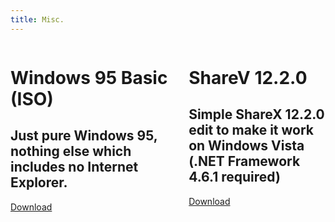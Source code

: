 ```yaml
---
title: Misc.
---
```

<a name="misc"></a>
<div class="columns">
  <div class="column">
  <div class="box">
      <h1 class="title">
        <i class="fab fa-windows"></i> Windows 95 Basic (ISO)
      </h1>
      <h2 class="subtitle">
        Just pure Windows 95, nothing else which includes no Internet Explorer.
      </h2>
	   <a class="button is-info is-rounded" href="https://cdn.discordapp.com/attachments/251863047587627008/438135851160174602/win95_en_basic.iso">
    <span class="icon is-small">
      <i class="fas fa-download"></i>
    </span>
    <span>Download</span>
  </a>
  </div>
</div>
<div class="column">
  <div class="box">
      <h1 class="title">
        <i class="fab fa-windows"></i> ShareV 12.2.0
      </h1>
      <h2 class="subtitle">
        Simple ShareX 12.2.0 edit to make it work on Windows Vista <br /> (.NET Framework 4.6.1 required)
      </h2>
	   <a class="button is-info is-rounded" href="https://cdn.discordapp.com/attachments/251863047587627008/481960125767090176/ShareV_12.2.0.zip">
    <span class="icon is-small">
      <i class="fas fa-download"></i>
    </span>
    <span>Download</span>
  </a>
  </div>
</div>
</div>
